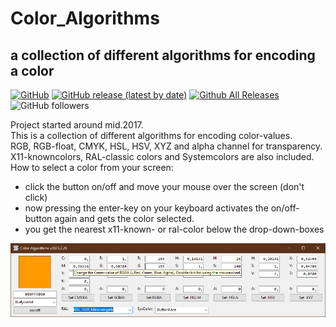 # Color_Algorithms  
## a collection of different algorithms for encoding a color  

[![GitHub](https://img.shields.io/github/license/OlimilO1402/Color_Algorithms?style=plastic)](https://github.com/OlimilO1402/Color_Algorithms/blob/master/LICENSE) 
[![GitHub release (latest by date)](https://img.shields.io/github/v/release/OlimilO1402/Color_Algorithms?style=plastic)](https://github.com/OlimilO1402/Color_Algorithms/releases/latest)
[![Github All Releases](https://img.shields.io/github/downloads/OlimilO1402/Color_Algorithms/total.svg)](https://github.com/OlimilO1402/Color_Algorithms/releases/download/v2023.2.28/ColorAlgos_v2023.2.28.zip)
![GitHub followers](https://img.shields.io/github/followers/OlimilO1402?style=social)

Project started around mid.2017.  
This is a collection of different algorithms for encoding color-values.  
RGB, RGB-float, CMYK, HSL, HSV, XYZ and alpha channel for transparency.  
X11-knowncolors, RAL-classic colors and Systemcolors are also included.  
How to select a color from your screen:
* click the button on/off and move your mouse over the screen (don't click)  
* now pressing the enter-key on your keyboard activates the on/off-button again and gets the color selected.  
* you get the nearest x11-known- or ral-color below the drop-down-boxes

![ColorAlgos Image](Resources/ColorAlgos.png "ColorAlgos Image")